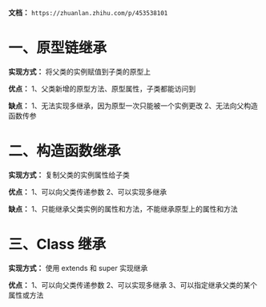 **文档：** `https://zhuanlan.zhihu.com/p/453538101`

# 一、原型链继承
  **实现方式：** 将父类的实例赋值到子类的原型上

  **优点：**
  1、父类新增的原型方法、原型属性，子类都能访问到

  **缺点：** 
  1、无法实现多继承，因为原型一次只能被一个实例更改
  2、无法向父构造函数传参

# 二、构造函数继承
  **实现方式：** 复制父类的实例属性给子类

  **优点：**
  1、可以向父类传递参数
  2、可以实现多继承

  **缺点：**
  1、只能继承父类实例的属性和方法，不能继承原型上的属性和方法

# 三、Class 继承
  **实现方式：** 使用 extends 和 super 实现继承

  **优点：**
  1、可以向父类传递参数
  2、可以实现多继承
  3、可以指定继承父类的某个属性或方法